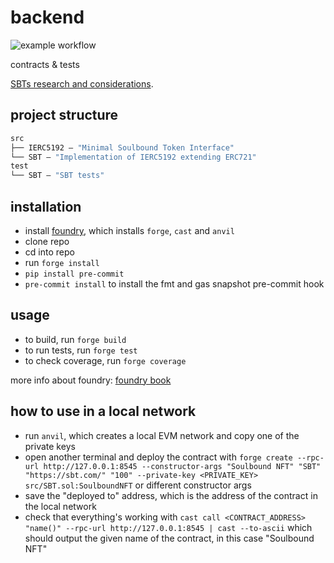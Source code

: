 # backend

![example workflow](https://github.com/cubiclearn/backend/actions/workflows/test.yml/badge.svg)

contracts &amp; tests

[SBTs research and considerations](https://hackmd.io/@donnoh-eth/SBTs).

## project structure

```ml
src
├── IERC5192 — "Minimal Soulbound Token Interface"
└── SBT — "Implementation of IERC5192 extending ERC721"
test
└── SBT — "SBT tests"
```

## installation

- install [foundry](https://github.com/foundry-rs/foundry), which installs `forge`, `cast` and `anvil`
- clone repo
- cd into repo
- run `forge install`
- `pip install pre-commit`
- `pre-commit install` to install the fmt and gas snapshot pre-commit hook

## usage

- to build, run `forge build`
- to run tests, run `forge test`
- to check coverage, run `forge coverage`

more info about foundry: [foundry book](https://book.getfoundry.sh/)

## how to use in a local network

- run `anvil`, which creates a local EVM network and copy one of the private keys
- open another terminal and deploy the contract with `forge create --rpc-url http://127.0.0.1:8545 --constructor-args "Soulbound NFT" "SBT" "https://sbt.com/" "100" --private-key <PRIVATE_KEY> src/SBT.sol:SoulboundNFT` or different constructor args
- save the "deployed to" address, which is the address of the contract in the local network
- check that everything's working with `cast call <CONTRACT_ADDRESS> "name()" --rpc-url http://127.0.0.1:8545 | cast --to-ascii` which should output the given name of the contract, in this case "Soulbound NFT"
